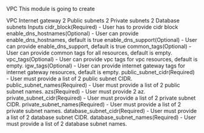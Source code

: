 VPC
This module is going to create

VPC
Internet gateway
2 Public subnets
2 Private subnets
2 Database subnets
Inputs
cidr_block(Required) - User has to provide cidr block
enable_dns_hostnames(Optional) - User can provide enable_dns_hostnames, default is true
enable_dns_support(Optional) - User can provide enable_dns_support, default is true
common_tags(Optional) - User can provide common tags for all resources, default is empty.
vpc_tags(Optional) - User can provide vpc tags for vpc resources, default is empty.
igw_tags(Optional) - User can provide internet gateway tags for internet gateway resources, default is empty.
public_subnet_cidr(Required) - User must provide a list of 2 public subnet CIDR.
public_subnet_names(Required) - User must provide a list of 2 public subnet names.
azs(Required) - User must provide 2 az.
private_subnet_cidr(Required) - User must provide a list of 2 private subnet CIDR.
private_subnet_names(Required) - User must provide a list of 2 private subnet names.
database_subnet_cidr(Required) - User must provide a list of 2 database subnet CIDR.
database_subnet_names(Required) - User must provide a list of 2 database subnet names.
